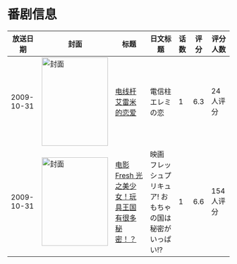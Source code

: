 # 番剧信息

|放送日期|封面|标题|日文标题|话数|评分|评分人数|
|---|---|---|---|---|---|---|
|2009-10-31|<img src="https://lain.bgm.tv/pic/cover/c/26/c3/160546_j9see.jpg" alt="封面" style="width:150px;height:200px;object-fit:cover;">|[电线杆艾雷米的恋爱](https://bangumi.tv/subject/160546)|電信柱エレミの恋|1|6.3|24人评分|
|2009-10-31|<img src="https://lain.bgm.tv/pic/cover/c/09/6d/4394_1t4hq.jpg" alt="封面" style="width:150px;height:200px;object-fit:cover;">|[电影 Fresh 光之美少女！玩具王国有很多秘密！？](https://bangumi.tv/subject/4394)|映画 フレッシュプリキュア! おもちゃの国は秘密がいっぱい!?|1|6.6|154人评分|
